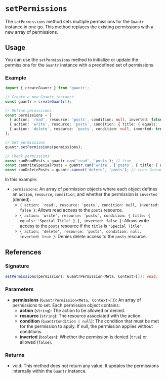# `setPermissions`

The `setPermissions` method sets multiple permissions for the `Guantr` instance in one go. This method replaces the existing permissions with a new array of permissions.

## Usage

You can use the `setPermissions` method to initialize or update the permissions for the `Guantr` instance with a predefined set of permissions.

### Example

```ts
import { createGuantr } from 'guantr';

// Create a new Guantr instance
const guantr = createGuantr();

// Define permissions
const permissions = [
  { action: 'read', resource: 'posts', condition: null, inverted: false },
  { action: 'write', resource: 'posts', condition: { title: { equals: 'Special Title' } }, inverted: false },
  { action: 'delete', resource: 'posts', condition: null, inverted: true }
];

// Set permissions
guantr.setPermissions(permissions);

// Check permissions
const canReadPosts = guantr.can('read', 'posts'); // true
const canWriteSpecialPosts = guantr.can('write', ['posts', { title: { equals: 'Special Title' } }]); // true
const canDeletePosts = guantr.cannot('delete', 'posts'); // true (because 'delete' is denied)

```

In this example:

- `permissions`: An array of permission objects where each object defines an `action`, `resource`, `condition`, and whether the permission is `inverted` (denied).
  - `{ action: 'read', resource: 'posts', condition: null, inverted: false }`: Allows read access to the `posts` resource.
  - `{ action: 'write', resource: 'posts', condition: { title: { equals: 'Special Title' } }, inverted: false }`: Allows write access to the `posts` resource if the `title` is `'Special Title'`.
  - `{ action: 'delete', resource: 'posts', condition: null, inverted: true }`: Denies delete access to the `posts` resource.

## References

### Signature

```ts
setPermissions(permissions: GuantrPermission<Meta, Context>[]): void;
```

### Parameters

- **permissions** (`GuantrPermission<Meta, Context>[]`): An array of permissions to set. Each permission object contains:
  - **action** (`string`): The action to be allowed or denied.
  - **resource** (`string`): The resource associated with the action.
  - **condition** (`GuantrCondition | null`): The condition that must be met for the permission to apply. If null, the permission applies without conditions.
  - **inverted** (`boolean`): Whether the permission is denied (`true`) or allowed (`false`).

### Returns

- void: This method does not return any value. It updates the permissions internally within the `Guantr` instance.